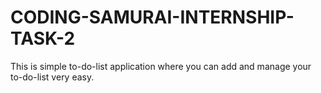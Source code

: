 # CODING-SAMURAI-INTERNSHIP-TASK-2
This is simple to-do-list application where you can add and manage your to-do-list very easy.
